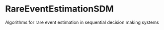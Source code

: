 # RareEventEstimationSDM
Algorithms for rare event estimation in sequential decision making systems
